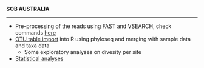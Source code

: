 
__SOB AUSTRALIA__

________________


* Pre-processing of the reads using FAST and VSEARCH, check commands [here](Pre_processing.Rmd)
* [OTU table import](OTU_analysis.md) into R using phyloseq and merging with sample data and taxa data
  * Some exploratory analyses on divesity per site
* [Statistical analyses](OTU_analysis_P2.md)